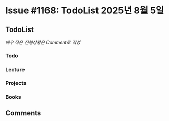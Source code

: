 # Issue #1168: TodoList 2025년 8월 5일

## TodoList

*매우 작은 진행상황은 Comment로 작성*

### Todo  

### Lecture

### Projects

### Books


## Comments

